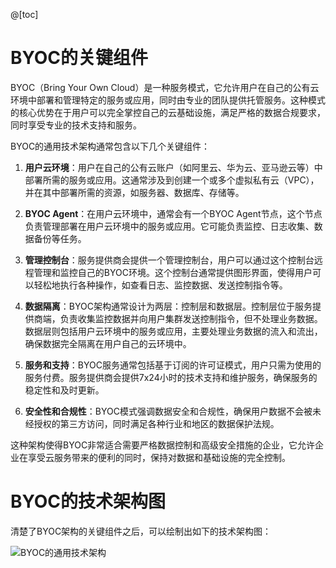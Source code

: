 @[toc]
# BYOC的关键组件

BYOC（Bring Your Own Cloud）是一种服务模式，它允许用户在自己的公有云环境中部署和管理特定的服务或应用，同时由专业的团队提供托管服务。这种模式的核心优势在于用户可以完全掌控自己的云基础设施，满足严格的数据合规要求，同时享受专业的技术支持和服务。

BYOC的通用技术架构通常包含以下几个关键组件：

1. **用户云环境**：用户在自己的公有云账户（如阿里云、华为云、亚马逊云等）中部署所需的服务或应用。这通常涉及到创建一个或多个虚拟私有云（VPC），并在其中部署所需的资源，如服务器、数据库、存储等。

2. **BYOC Agent**：在用户云环境中，通常会有一个BYOC Agent节点，这个节点负责管理部署在用户云环境中的服务或应用。它可能负责监控、日志收集、数据备份等任务。

3. **管理控制台**：服务提供商会提供一个管理控制台，用户可以通过这个控制台远程管理和监控自己的BYOC环境。这个控制台通常提供图形界面，使得用户可以轻松地执行各种操作，如查看日志、监控数据、发送控制指令等。

4. **数据隔离**：BYOC架构通常设计为两层：控制层和数据层。控制层位于服务提供商端，负责收集监控数据并向用户集群发送控制指令，但不处理业务数据。数据层则包括用户云环境中的服务或应用，主要处理业务数据的流入和流出，确保数据完全隔离在用户自己的云环境中。

5. **服务和支持**：BYOC服务通常包括基于订阅的许可证模式，用户只需为使用的服务付费。服务提供商会提供7x24小时的技术支持和维护服务，确保服务的稳定性和及时更新。

6. **安全性和合规性**：BYOC模式强调数据安全和合规性，确保用户数据不会被未经授权的第三方访问，同时满足各种行业和地区的数据保护法规。

这种架构使得BYOC非常适合需要严格数据控制和高级安全措施的企业，它允许企业在享受云服务带来的便利的同时，保持对数据和基础设施的完全控制。

# BYOC的技术架构图

清楚了BYOC架构的关键组件之后，可以绘制出如下的技术架构图：

![BYOC的通用技术架构](https://img-blog.csdnimg.cn/direct/412e4d9cca2d413bb8a7da03966b9f86.jpeg#pic_center)
